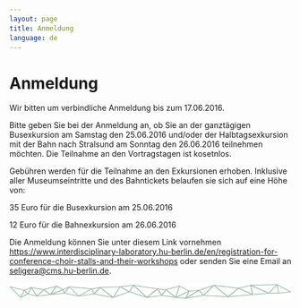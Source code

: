 ```yaml
---
layout: page
title: Anmeldung
language: de
---
```


# Anmeldung

Wir bitten um verbindliche Anmeldung bis zum 17.06.2016.  

Bitte geben Sie bei der Anmeldung an, ob Sie an der ganztägigen Busexkursion am Samstag den 25.06.2016 und/oder der Halbtagsexkursion mit der Bahn nach Stralsund am Sonntag den 26.06.2016 teilnehmen möchten.
Die Teilnahme an den Vortragstagen ist kosetnlos.  

Gebühren werden für die Teilnahme an den Exkursionen erhoben. Inklusive aller Museumseintritte und des Bahntickets belaufen sie sich auf eine Höhe von:

35 Euro für die Busexkursion am 25.06.2016

12 Euro für die Bahnexkursion am 26.06.2016

Die Anmeldung können Sie unter diesem Link vornehmen https://www.interdisciplinary-laboratory.hu-berlin.de/en/registration-for-conference-choir-stalls-and-their-workshops oder senden Sie eine Email an seligera@cms.hu-berlin.de.

![Separator](../images/separator.png)
